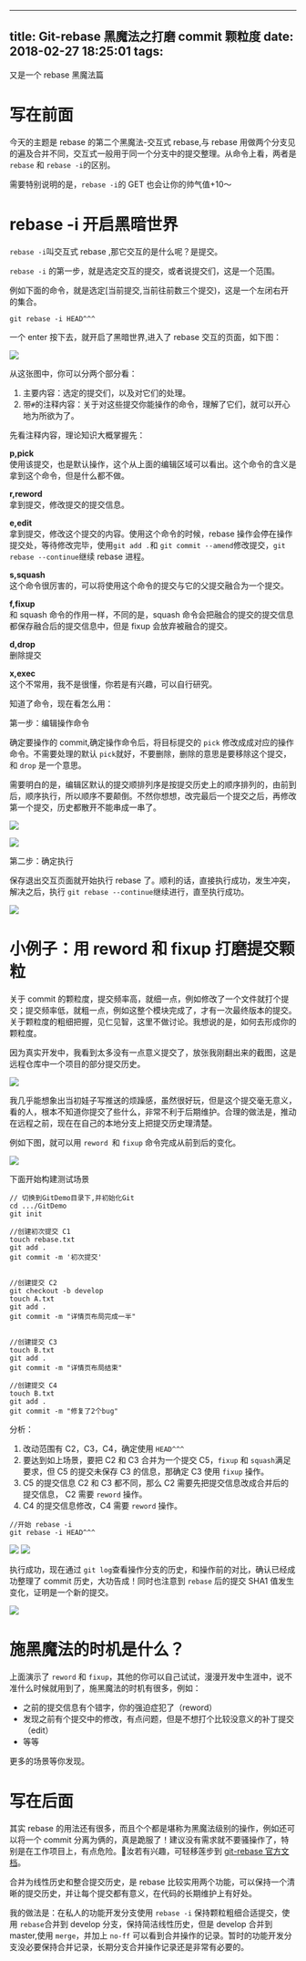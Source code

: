 
---
title: Git-rebase 黑魔法之打磨 commit 颗粒度
date: 2018-02-27 18:25:01
tags:
---

 又是一个 rebase 黑魔法篇
<!--more-->

# 写在前面

今天的主题是 rebase 的第二个黑魔法-交互式 rebase,与 rebase 用做两个分支见的遍及合并不同，交互式一般用于同一个分支中的提交整理。从命令上看，两者是 ` rebase ` 和 ` rebase -i `的区别。

需要特别说明的是，` rebase -i `的 GET 也会让你的帅气值+10～

# rebase -i 开启黑暗世界

`rebase -i`叫交互式 rebase ,那它交互的是什么呢？是提交。

`rebase -i` 的第一步，就是选定交互的提交，或者说提交们，这是一个范围。

 例如下面的命令，就是选定[当前提交,当前往前数三个提交)，这是一个左闭右开的集合。
```
git rebase -i HEAD^^^
```

一个 enter 按下去，就开启了黑暗世界,进入了 rebase 交互的页面，如下图：

![](http://oriwplcze.bkt.clouddn.com/83501cee8c23ee4b71e878eed2fcb2d9.png)

从这张图中，你可以分两个部分看：  
1. 主要内容：选定的提交们，以及对它们的处理。  
2. 带`#`的注释内容：关于对这些提交你能操作的命令，理解了它们，就可以开心地为所欲为了。

先看注释内容，理论知识大概掌握先：

**p,pick**   
使用该提交，也是默认操作，这个从上面的编辑区域可以看出。这个命令的含义是拿到这个命令，但是什么都不做。  

**r,reword**  
拿到提交，修改提交的提交信息。

**e,edit**   
拿到提交，修改这个提交的内容。使用这个命令的时候，rebase 操作会停在操作提交处，等待修改完毕，使用`git add .`和 `git commit --amend`修改提交，`git rebase --continue`继续 rebase 进程。

**s,squash**   
这个命令很厉害的，可以将使用这个命令的提交与它的父提交融合为一个提交。

**f,fixup**   
和 squash 命令的作用一样，不同的是，squash 命令会把融合的提交的提交信息都保存融合后的提交信息中，但是 fixup 会放弃被融合的提交。

**d,drop**  
删除提交

**x,exec**  
这个不常用，我不是很懂，你若是有兴趣，可以自行研究。


知道了命令，现在看怎么用：

第一步：编辑操作命令  

确定要操作的 commit,确定操作命令后，将目标提交的 `pick` 修改成成对应的操作命令。不需要处理的默认 `pick`就好，不要删除，删除的意思是要移除这个提交，和 `drop` 是一个意思。

需要明白的是，编辑区默认的提交顺排列序是按提交历史上的顺序排列的，由前到后，顺序执行，所以顺序不要颠倒。不然你想想，改完最后一个提交之后，再修改第一个提交，历史都散开不能串成一串了。

![](http://oriwplcze.bkt.clouddn.com/23085c5bc1ef65b12f3799eb74e1ae14.png)

![](http://oriwplcze.bkt.clouddn.com/fbdcb9e57e16df5c30b84888ba7076d8.png)


第二步：确定执行  

保存退出交互页面就开始执行 rebase 了。顺利的话，直接执行成功，发生冲突，解决之后，执行 `git rebase --continue`继续进行，直至执行成功。

![](http://oriwplcze.bkt.clouddn.com/ce9168ec8f5e99dde4b8c6773c6d908d.png)


# 小例子：用 reword 和 fixup 打磨提交颗粒


关于 commit 的颗粒度，提交频率高，就细一点，例如修改了一个文件就打个提交；提交频率低，就粗一点，例如这整个模块完成了，才有一次最终版本的提交。关于颗粒度的粗细把握，见仁见智，这里不做讨论。我想说的是，如何去形成你的颗粒度。

因为真实开发中，我看到太多没有一点意义提交了，放张我刚翻出来的截图，这是远程仓库中一个项目的部分提交历史。

![](http://oriwplcze.bkt.clouddn.com/8aaa34dd181cc78e312824a7bc4808c2.png)

我几乎能想象出当初娃子写推送的烦躁感，虽然很好玩，但是这个提交毫无意义，看的人，根本不知道你提交了些什么，非常不利于后期维护。合理的做法是，推动在远程之前，现在在自己的本地分支上把提交历史理清楚。


例如下图，就可以用 `reword `和 `fixup` 命令完成从前到后的变化。

![](http://oriwplcze.bkt.clouddn.com/1dc954ff48cc92c871c8baa574c8211c.png)

下面开始构建测试场景
```
// 切换到GitDemo目录下,并初始化Git
cd .../GitDemo  
git init  

//创建初次提交 C1
touch rebase.txt
git add .
git commit -m '初次提交'  


//创建提交 C2
git checkout -b develop
touch A.txt
git add .
git commit -m "详情页布局完成一半"


//创建提交 C3
touch B.txt
git add .
git commit -m "详情页布局结束"

//创建提交 C4
touch B.txt
git add .
git commit -m "修复了2个bug"

```

分析：
1. 改动范围有 C2，C3，C4，确定使用 `HEAD^^^`
2. 要达到如上场景，要把 C2 和 C3 合并为一个提交 C5，`fixup` 和 `squash`满足要求，但 C5 的提交未保存 C3 的信息，那确定 C3 使用  `fixup` 操作。
3. C5 的提交信息 C2 和 C3 都不同，那么 C2 需要先把提交信息改成合并后的提交信息， C2 需要 `reword` 操作。
4. C4 的提交信息修改，C4 需要 `reword` 操作。

```
//开始 rebase -i
git rebase -i HEAD^^^
```

![](http://oriwplcze.bkt.clouddn.com/3d90dfdc1505939e060f788c69d1bef3.png)
![](http://oriwplcze.bkt.clouddn.com/7540658dc8ed1940d6f43c6735020635.png)

执行成功，现在通过 `git log`查看操作分支的历史，和操作前的对比，确认已经成功整理了 commit 历史，大功告成！同时也注意到 `rebase` 后的提交 SHA1 值发生变化，证明是一个新的提交。

![](http://oriwplcze.bkt.clouddn.com/505fca382c3e617cf411e0045fd53776.png)


# 施黑魔法的时机是什么？

上面演示了 `reword` 和 `fixup`，其他的你可以自己试试，漫漫开发中生涯中，说不准什么时候就用到了，施黑魔法的时机有很多，例如：

- 之前的提交信息有个错字，你的强迫症犯了（reword）
- 发现之前有个提交中的修改，有点问题，但是不想打个比较没意义的补丁提交（edit）
- 等等

更多的场景等你发现。


# 写在后面

其实 rebase 的用法还有很多，而且个个都是堪称为黑魔法级别的操作，例如还可以将一个 commit 分离为俩的，真是跪服了！建议没有需求就不要骚操作了，特别是在工作项目上，有点危险。汝若有兴趣，可轻移莲步到 [git-rebase 官方文档](https://git-scm.com/docs/git-rebase)。

合并为线性历史和整合提交历史，是 rebase 比较实用两个功能，可以保持一个清晰的提交历史，并让每个提交都有意义，在代码的长期维护上有好处。

我的做法是：在私人的功能开发分支使用 `rebase -i` 保持颗粒粗细合适提交，使用 `rebase`合并到 develop 分支，保持简洁线性历史，但是 develop 合并到 master,使用 `merge`，并加上 `no-ff` 可以看到合并操作的记录。暂时的功能开发分支没必要保持合并记录，长期分支合并操作记录还是非常有必要的。
